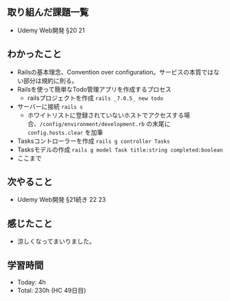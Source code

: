 ## 取り組んだ課題一覧
- Udemy Web開発 §20 21
## わかったこと
- Railsの基本理念、Convention over configuration。サービスの本質ではない部分は規約に則る。
- Railsを使って簡単なTodo管理アプリを作成するプロセス
  - railsプロジェクトを作成 `rails _7.0.5_ new todo`
- サーバーに接続 `rails s`
  - ホワイトリストに登録されていないホストでアクセスする場合、`/config/environment/development.rb` の末尾に `config.hosts.clear` を加筆 
- Tasksコントローラーを作成 `rails g controller Tasks`
- Tasksモデルの作成 `rails g model Task title:string completed:boolean`
- ここまで
## 次やること
- Udemy Web開発 §21続き 22 23
## 感じたこと
- 涼しくなってまいりました。
## 学習時間
- Today: 4h
- Total: 230h (HC 49日目)
